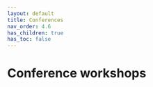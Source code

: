 ```yaml
---
layout: default
title: Conferences
nav_order: 4.6
has_children: true
has_toc: false
---
```

# Conference workshops  